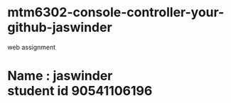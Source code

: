 # mtm6302-console-controller-your-github-jaswinder
web assignment 
<h1>Name : jaswinder<br>student id 90541106196</h1>

